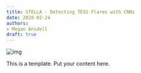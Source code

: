 ```yaml
---
title: STELLA - Detecting TESS Flares with CNNs
date: 2020-02-24
authors:
- Megan Ansdell
draft: true
---
```


![img](/fig/2000-01-01.jpg)

This is a template. Put your content here.
